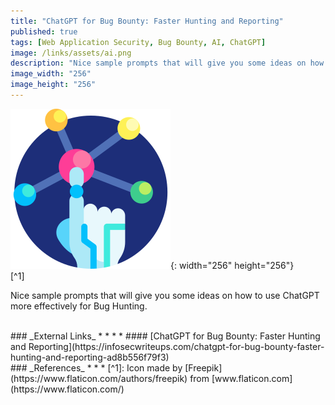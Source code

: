 ```yaml
---
title: "ChatGPT for Bug Bounty: Faster Hunting and Reporting"
published: true
tags: [Web Application Security, Bug Bounty, AI, ChatGPT]
image: /links/assets/ai.png
description: "Nice sample prompts that will give you some ideas on how to use ChatGPT more effectively for Bug Hunting."
image_width: "256"
image_height: "256"
---
```


![](/links/assets/ai.png){: width="256" height="256"}
<br>
[^1]

Nice sample prompts that will give you some ideas on how to use ChatGPT more effectively for Bug Hunting.

<br>
### _External Links_
* * *
* #### [ChatGPT for Bug Bounty: Faster Hunting and Reporting](https://infosecwriteups.com/chatgpt-for-bug-bounty-faster-hunting-and-reporting-ad8b556f79f3)

<br>
### _References_
* * *
[^1]: Icon made by [Freepik](https://www.flaticon.com/authors/freepik) from [www.flaticon.com](https://www.flaticon.com/)
